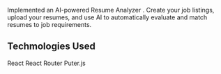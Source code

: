 Implemented an AI-powered Resume Analyzer . Create your job listings, upload your resumes, and use AI to automatically evaluate and match resumes to job requirements.

## Techmologies Used
React
React Router
Puter.js
